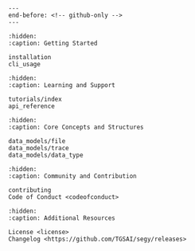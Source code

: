 ```{include} ../README.md
---
end-before: <!-- github-only -->
---
```

[apache 2.0 license]: license
[contributor guide]: contributing
[command-line usage]: cli_usage
[api reference]: api_reference
[installation instructions]: installation

```{toctree}
:hidden:
:caption: Getting Started

installation
cli_usage
```

```{toctree}
:hidden:
:caption: Learning and Support

tutorials/index
api_reference
```

```{toctree}
:hidden:
:caption: Core Concepts and Structures

data_models/file
data_models/trace
data_models/data_type
```

```{toctree}
:hidden:
:caption: Community and Contribution

contributing
Code of Conduct <codeofconduct>
```

```{toctree}
:hidden:
:caption: Additional Resources

License <license>
Changelog <https://github.com/TGSAI/segy/releases>
```
